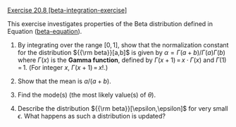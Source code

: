 [Exercise 20.8 \[beta-integration-exercise\]](ex_8/)

This exercise investigates properties of
the Beta distribution defined in
Equation ([beta-equation](#/)).

1.  By integrating over the range $[0,1]$, show that the normalization
    constant for the distribution ${{\rm beta}}[a,b]$ is given by
    $\alpha = \Gamma(a+b)/\Gamma(a)\Gamma(b)$ where $\Gamma(x)$ is the **Gamma function**,
    defined by $\Gamma(x+1){{\,=\,}}x\cdot\Gamma(x)$ and
    $\Gamma(1){{\,=\,}}1$. (For integer $x$,
    $\Gamma(x+1){{\,=\,}}x!$.)

2.  Show that the mean is $a/(a+b)$.

3.  Find the mode(s) (the most likely value(s) of $\theta$).

4.  Describe the distribution ${{\rm beta}}[\epsilon,\epsilon]$ for very
    small $\epsilon$. What happens as such a distribution is updated?

